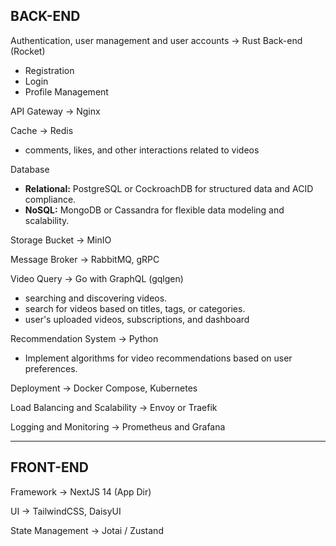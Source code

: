 ## BACK-END

Authentication, user management and user accounts → Rust Back-end (Rocket)

- Registration
- Login
- Profile Management

API Gateway → Nginx

Cache → Redis

- comments, likes, and other interactions related to videos

Database

- **Relational:** PostgreSQL or CockroachDB for structured data and ACID compliance.
- **NoSQL:** MongoDB or Cassandra for flexible data modeling and scalability.

Storage Bucket → MinIO

Message Broker → RabbitMQ, gRPC

Video Query → Go with GraphQL (gqlgen)

- searching and discovering videos.
- search for videos based on titles, tags, or categories.
- user's uploaded videos, subscriptions, and dashboard

Recommendation System → Python

- Implement algorithms for video recommendations based on user preferences.

Deployment → Docker Compose, Kubernetes

Load Balancing and Scalability → Envoy or Traefik

Logging and Monitoring → Prometheus and Grafana

---

## FRONT-END

Framework → NextJS 14 (App Dir)

UI → TailwindCSS, DaisyUI

State Management → Jotai / Zustand
